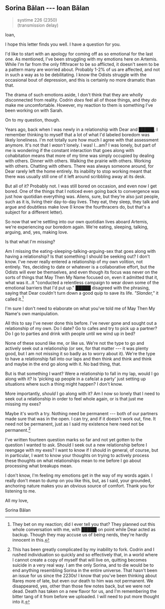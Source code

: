 ## Sorina Bălan --- Ioan Bălan

> systime 226 (2350)  
> (transmission delay)

Ioan,

I hope this letter finds you well. I have a question for you.

I'd like to start with an apology for coming off as so emotional for the last one. As mentioned, I've been struggling with my emotions here on Artemis. While I'm far from the only fifthracer to be so afflicted, it doesn't seem to be a pattern many are worried about. Probably 1-2% of us are affected, and not in such a way as to be debilitating. I know the Odists struggle with the occasional bout of depression, and this is certainly no more dramatic than that.

The drama of such emotions aside, I don't think that they are wholly disconnected from reality. Codrin *does* feel all of those things, and they *do* make me uncomfortable. However, my reaction to them is something I've been working on with Sarah.

On to my question, though.

Years ago, back when I was newly in a relationship with Dear and █████, I remember thinking to myself that a lot of what I'd labeled boredom was likely loneliness. I'm not totally sure how much I agree with that assessment anymore. It's not that I *wasn't* lonely. I was! I...am? I was lonely, but part of me is wondering if the constant interaction that goes along with cohabitation means that more of my time was simply occupied by dealing with others. Dinner with others. Walking the prairie with others. Working with others. Chatting with others. There was always someone around, for Dear rarely left the home entirely. Its inability to stop working meant that there was usually still one of it left around scribbling away at its desk.

But all of it? Probably not. I was still bored on occasion, and even now I get bored. One of the things that I noticed even going back to convergence was just how quotidian everything was. Aliens, sure, but they're also just people, such as it is, living their day-to-day lives. They eat, they sleep, they talk and argue and doubtless make love (I know the fourthracers do, but that's a subject for a different letter).

So now that we're settling into our own quotidian lives aboard Artemis, we're experiencing our boredom again. We're eating, sleeping, talking, arguing, and, yes, making love.

Is that what I'm missing?

Am I missing the eating-sleeping-talking-arguing-sex that goes along with having a relationship? Is that something I should be seeking out? I don't know. I've never really entered a relationship of my own volition, not entirely. Yes, deciding to date or whatever is a collaborative effort, but the Odists will ever be themselves, and even though its focus was never on the sorts of things that May Then My Name focused on, even it admitted that it, what was it...it "conducted a relentless campaign to wear down some of the emotional barriers that I'd put up." █████ disagreed with the phrasing, saying that Dear couldn't turn down a good quip to save its life. *"Slander,"* it called it.[^bet]

I'm sure I don't need to elaborate on what you've told me of May Then My Name's own manipulation.

All this to say I've never done this before. I've never gone and sought out a relationship of my own. Do I date? Go to cafes and try to pick up a partner? Do I go to parties and drink with people until we wind up in bed?

None of these sound like me, or like us. We're not the type to go and actively seek out a relationship (or sex, for that matter --- it was plenty good, but I am not missing it so badly as to worry about it). We're the type to have a relationship fall into our laps and then think and think and think and maybe in the end go along with it. No bad thing, that.

But is that something I want? Were a relationship to fall in my lap, would I go along with it? Is 'picking up people in a cafe/at a party' just setting up situations where such a thing might happen? I don't know.

More importantly, *should* I go along with it? Am I now so lonely that I need to seek out a relationship in order to feel whole again, or is that just me missing my exes?

Maybe it's worth a try. Nothing need be permanent --- both of our partners made sure that was in the open. I can try, and if it doesn't work out, fine. It need not be permanent, just as I said my existence here need not be permanent.[^quit]

I've written fourteen question marks so far and not yet gotten to the question I wanted to ask. Should I seek out a new relationship before I reengage with my exes? I want to know if I should in general, of course, but in particular, I want to know your thoughts on trying to actively process these thoughts on what relationships mean to me before I go about processing what breakups mean.

I don't know, I'm feeling my emotions get in the way of my words again. I really don't mean to dump on you like this, but, as I said, your grounded, anchoring nature makes you an obvious source of comfort. Thank you for listening to me.

All my love,

Sorina Bălan

[^bet]: They bet on my reaction; did I ever tell you that? They planned out this whole conversation with me, with █████ on point while Dear acted as backup. Though they may accuse us of being nerds, they're hardly innocent in this.

[^quit]: This has been greatly complicated by my inability to fork. Codrin and I rushed individuation so quickly and so effectively that, in a world where I cannot create a copy of myself that will live on, quitting becomes suicide in a very real way. I am the only Sorina, and to die would be to end anything resembling Sorina in the entire universe. That hasn't been an issue for us since the 2230s! I know that you've been thinking about Rareș more of late, but even our death to him was not permanent. We disappeared, yes, other than those few notes back, but we were not dead. Death has taken on a new flavor for us, and I'm remembering the bitter tang of it from before we uploaded. I will need to put more thought into it.
